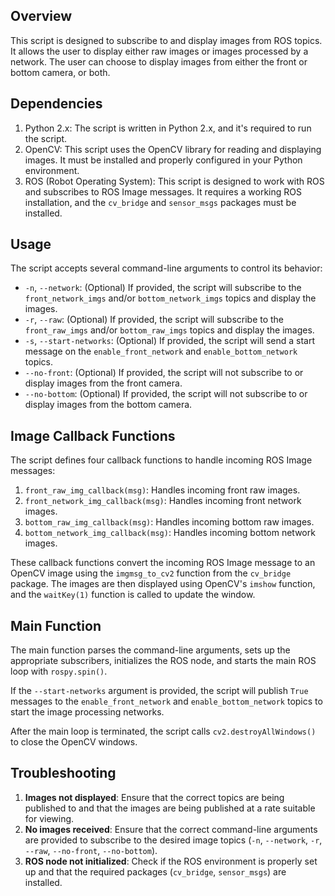 ## Overview

This script is designed to subscribe to and display images from ROS topics. It allows the user to display either raw images or images processed by a network. The user can choose to display images from either the front or bottom camera, or both.

## Dependencies

1.  Python 2.x: The script is written in Python 2.x, and it's required to run the script.
2.  OpenCV: This script uses the OpenCV library for reading and displaying images. It must be installed and properly configured in your Python environment.
3.  ROS (Robot Operating System): This script is designed to work with ROS and subscribes to ROS Image messages. It requires a working ROS installation, and the `cv_bridge` and `sensor_msgs` packages must be installed.

## Usage

The script accepts several command-line arguments to control its behavior:

-   `-n`, `--network`: (Optional) If provided, the script will subscribe to the `front_network_imgs` and/or `bottom_network_imgs` topics and display the images.
-   `-r`, `--raw`: (Optional) If provided, the script will subscribe to the `front_raw_imgs` and/or `bottom_raw_imgs` topics and display the images.
-   `-s`, `--start-networks`: (Optional) If provided, the script will send a start message on the `enable_front_network` and `enable_bottom_network` topics.
-   `--no-front`: (Optional) If provided, the script will not subscribe to or display images from the front camera.
-   `--no-bottom`: (Optional) If provided, the script will not subscribe to or display images from the bottom camera.

## Image Callback Functions

The script defines four callback functions to handle incoming ROS Image messages:

1.  `front_raw_img_callback(msg)`: Handles incoming front raw images.
2.  `front_network_img_callback(msg)`: Handles incoming front network images.
3.  `bottom_raw_img_callback(msg)`: Handles incoming bottom raw images.
4.  `bottom_network_img_callback(msg)`: Handles incoming bottom network images.

These callback functions convert the incoming ROS Image message to an OpenCV image using the `imgmsg_to_cv2` function from the `cv_bridge` package. The images are then displayed using OpenCV's `imshow` function, and the `waitKey(1)` function is called to update the window.

## Main Function

The main function parses the command-line arguments, sets up the appropriate subscribers, initializes the ROS node, and starts the main ROS loop with `rospy.spin()`.

If the `--start-networks` argument is provided, the script will publish `True` messages to the `enable_front_network` and `enable_bottom_network` topics to start the image processing networks.

After the main loop is terminated, the script calls `cv2.destroyAllWindows()` to close the OpenCV windows.

## Troubleshooting

1.  **Images not displayed**: Ensure that the correct topics are being published to and that the images are being published at a rate suitable for viewing.
2.  **No images received**: Ensure that the correct command-line arguments are provided to subscribe to the desired image topics (`-n`, `--network`, `-r`, `--raw`, `--no-front`, `--no-bottom`).
3.  **ROS node not initialized**: Check if the ROS environment is properly set up and that the required packages (`cv_bridge`, `sensor_msgs`) are installed.